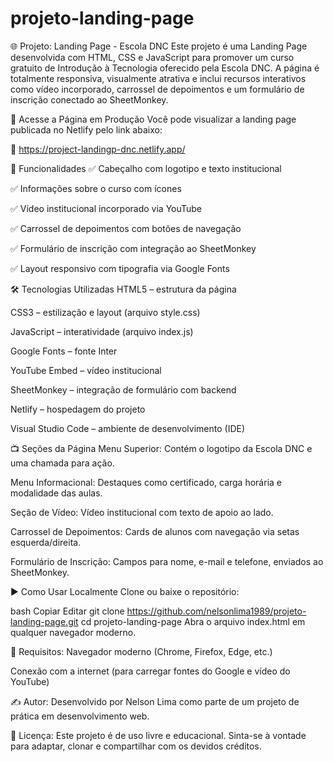 # projeto-landing-page

🌐 Projeto: Landing Page - Escola DNC
Este projeto é uma Landing Page desenvolvida com HTML, CSS e JavaScript para promover um curso gratuito de Introdução à Tecnologia oferecido pela Escola DNC. A página é totalmente responsiva, visualmente atrativa e inclui recursos interativos como vídeo incorporado, carrossel de depoimentos e um formulário de inscrição conectado ao SheetMonkey.

🚀 Acesse a Página em Produção
Você pode visualizar a landing page publicada no Netlify pelo link abaixo:

🔗 https://project-landingp-dnc.netlify.app/

📌 Funcionalidades
✅ Cabeçalho com logotipo e texto institucional

✅ Informações sobre o curso com ícones

✅ Vídeo institucional incorporado via YouTube

✅ Carrossel de depoimentos com botões de navegação

✅ Formulário de inscrição com integração ao SheetMonkey

✅ Layout responsivo com tipografia via Google Fonts

🛠️ Tecnologias Utilizadas
HTML5 – estrutura da página

CSS3 – estilização e layout (arquivo style.css)

JavaScript – interatividade (arquivo index.js)

Google Fonts – fonte Inter

YouTube Embed – vídeo institucional

SheetMonkey – integração de formulário com backend

Netlify – hospedagem do projeto

Visual Studio Code – ambiente de desenvolvimento (IDE)



📺 Seções da Página
Menu Superior:
Contém o logotipo da Escola DNC e uma chamada para ação.

Menu Informacional:
Destaques como certificado, carga horária e modalidade das aulas.

Seção de Vídeo:
Vídeo institucional com texto de apoio ao lado.

Carrossel de Depoimentos:
Cards de alunos com navegação via setas esquerda/direita.

Formulário de Inscrição:
Campos para nome, e-mail e telefone, enviados ao SheetMonkey.

▶️ Como Usar Localmente
Clone ou baixe o repositório:

bash
Copiar
Editar
git clone https://github.com/nelsonlima1989/projeto-landing-page.git
cd projeto-landing-page
Abra o arquivo index.html em qualquer navegador moderno.

📌 Requisitos:
Navegador moderno (Chrome, Firefox, Edge, etc.)

Conexão com a internet (para carregar fontes do Google e vídeo do YouTube)

✍️ Autor:
Desenvolvido por Nelson Lima como parte de um projeto de prática em desenvolvimento web.

📝 Licença:
Este projeto é de uso livre e educacional. Sinta-se à vontade para adaptar, clonar e compartilhar com os devidos créditos.
